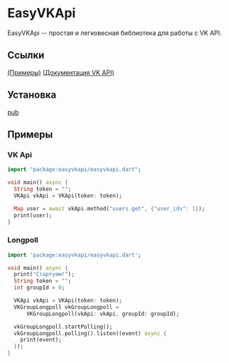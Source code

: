 # EasyVKApi

EasyVKApi -- простая и легковесная библиотека для работы с VK API.

## Ccылки

[(Примеры)](https://github.com/realmurgyl/easyvkapi/tree/main/example)
[(Документация VK API)](https://dev.vk.com/ru/reference)

## Установка

[pub](https://google.com)

## Примеры

### VK Api

```dart
import "package:easyvkapi/easyvkapi.dart";

void main() async {
  String token = "";
  VKApi vkApi = VKApi(token: token);

  Map user = await vkApi.method("users.get", {"user_ids": 1});
  print(user);
}

```


### Longpoll

```dart
import 'package:easyvkapi/easyvkapi.dart';

void main() async {
  print("Стартуем!");
  String token = "";
  int groupId = 0;

  VKApi vkApi = VKApi(token: token);
  VKGroupLongpoll vkGroupLongpoll =
      VKGroupLongpoll(vkApi: vkApi, groupId: groupId);

  vkGroupLongpoll.startPolling();
  vkGroupLongpoll.polling().listen((event) async {
    print(event);
  });
}
```
